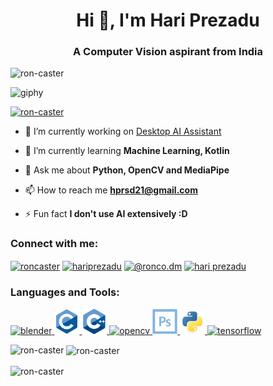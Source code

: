 <h1 align="center">Hi 👋, I'm Hari Prezadu</h1>
</p> <h3 align="center">A Computer Vision aspirant from India</h3>
<p align="left"> <img src="https://komarev.com/ghpvc/?username=ron-caster&label=Profile%20views&color=0e75b6&style=flat" alt="ron-caster" /> 
  
![giphy](https://github.com/Ron-Caster/Ron-Caster/assets/56224323/1b2db1e4-b64b-4090-a31e-b48c0118f76b)

<p align="left"> <a href="https://github.com/ryo-ma/github-profile-trophy"><img src="https://github-profile-trophy.vercel.app/?username=ron-caster" alt="ron-caster" /></a>  </p>

- 🔭 I’m currently working on [Desktop AI Assistant](https://github.com/Ron-Caster/Yosist)

- 🌱 I’m currently learning **Machine Learning, Kotlin**

- 💬 Ask me about **Python, OpenCV and MediaPipe**

- 📫 How to reach me **hprsd21@gmail.com**

- ⚡ Fun fact **I don't use AI extensively :D**

<h3 align="left">Connect with me:</h3>
<p align="left">
<a href="https://dev.to/roncaster" target="blank"><img align="center" src="https://raw.githubusercontent.com/rahuldkjain/github-profile-readme-generator/master/src/images/icons/Social/devto.svg" alt="roncaster" height="30" width="40" /></a>
<a href="https://linkedin.com/in/hariprezadu" target="blank"><img align="center" src="https://raw.githubusercontent.com/rahuldkjain/github-profile-readme-generator/master/src/images/icons/Social/linked-in-alt.svg" alt="hariprezadu" height="30" width="40" /></a>
<a href="https://instagram.com/ronco.dm" target="blank"><img align="center" src="https://raw.githubusercontent.com/rahuldkjain/github-profile-readme-generator/master/src/images/icons/Social/instagram.svg" alt="@ronco.dm" height="30" width="40" /></a>
<a href="https://www.youtube.com/c/hari prezadu" target="blank"><img align="center" src="https://raw.githubusercontent.com/rahuldkjain/github-profile-readme-generator/master/src/images/icons/Social/youtube.svg" alt="hari prezadu" height="30" width="40" /></a>
</p>

<h3 align="left">Languages and Tools:</h3>
<p align="left"> <a href="https://www.blender.org/" target="_blank" rel="noreferrer"> <img src="https://download.blender.org/branding/community/blender_community_badge_white.svg" alt="blender" width="40" height="40"/> </a> <a href="https://www.cprogramming.com/" target="_blank" rel="noreferrer"> <img src="https://raw.githubusercontent.com/devicons/devicon/master/icons/c/c-original.svg" alt="c" width="40" height="40"/> </a> <a href="https://www.w3schools.com/cpp/" target="_blank" rel="noreferrer"> <img src="https://raw.githubusercontent.com/devicons/devicon/master/icons/cplusplus/cplusplus-original.svg" alt="cplusplus" width="40" height="40"/> </a> <a href="https://opencv.org/" target="_blank" rel="noreferrer"> <img src="https://www.vectorlogo.zone/logos/opencv/opencv-icon.svg" alt="opencv" width="40" height="40"/> </a> <a href="https://www.photoshop.com/en" target="_blank" rel="noreferrer"> <img src="https://raw.githubusercontent.com/devicons/devicon/master/icons/photoshop/photoshop-line.svg" alt="photoshop" width="40" height="40"/> </a> <a href="https://www.python.org" target="_blank" rel="noreferrer"> <img src="https://raw.githubusercontent.com/devicons/devicon/master/icons/python/python-original.svg" alt="python" width="40" height="40"/> </a> <a href="https://www.tensorflow.org" target="_blank" rel="noreferrer"> <img src="https://www.vectorlogo.zone/logos/tensorflow/tensorflow-icon.svg" alt="tensorflow" width="40" height="40"/> </a> </p>

<p><img align="left" src="https://github-readme-stats.vercel.app/api/top-langs?username=ron-caster&show_icons=true&locale=en&layout=compact" alt="ron-caster" /></p>

<p>&nbsp;<img align="center" src="https://github-readme-stats.vercel.app/api?username=ron-caster&show_icons=true&locale=en" alt="ron-caster" /></p>

<p><img align="center" src="https://github-readme-streak-stats.herokuapp.com/?user=ron-caster&" alt="ron-caster" /></p>


